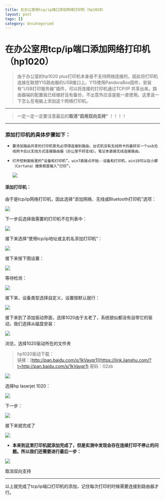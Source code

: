 ```yaml
---
title: 在办公室用tcp/ip端口添加网络打印机（hp1020）
layout: post
tags: []
category: Uncategoried
---
```

# 在办公室用tcp/ip端口添加网络打印机（hp1020）


> 由于办公室的hp1020 plus打印机本身是不支持网络连接的，因此将打印机连接在联想Y1S路由器的USB接口上。Y1S使用PandoraBox固件，安装有"USB打印服务器"插件，可以将连接的打印机通过TCP/IP 共享出来。路由器端的配置我已经做好且有备份，不出意外应该是能一直使用。这里说一下怎么在电脑上添加这个网络打印机。

* * *

> 一定一定一定要注意最后的**取消“启用双向支持”** ！！！！

* * *

### 添加打印机的具体步骤如下：

- `要添加路由共享的打印机首先必须得连接到路由。台式机没有无线网卡的最好买一个usb无线网卡后以无线方式连接路由器（办公室不好走线）。笔记本直接无线连接路由。`
- `打开控制面板里的“设备和打印机”。win7直接点开始--设备和打印机，win10可以在小娜（Cortana）搜索框里输入“打印”。`
    
    ![](//upload-images.jianshu.io/upload_images/3102585-c54dfa6f5198c3de.png?imageMogr2/auto-orient/strip|imageView2/2/w/517/format/webp)

#### 添加打印机：

由于是tcp/ip网络打印机，因此选择“添加网络、无线或Bluetooth打印机”选项：

![](https://upload-images.jianshu.io/upload_images/3102585-bf18d5608300e8f2.png?imageMogr2/auto-orient/strip|imageView2/2/w/649/format/webp)



下一步后选择我需要的打印机不在列表中：

![](https://upload-images.jianshu.io/upload_images/3102585-82cc20a83460cde4.png?imageMogr2/auto-orient/strip|imageView2/2/w/649/format/webp)


接下来选择“使用tcp/ip地址或主机名添加打印机”：

![](https://upload-images.jianshu.io/upload_images/3102585-0a25b209d24d4116.png?imageMogr2/auto-orient/strip|imageView2/2/w/649/format/webp)


接下来按下图设置：

![](https://upload-images.jianshu.io/upload_images/3102585-9e8a688faf57ea78.png?imageMogr2/auto-orient/strip|imageView2/2/w/649/format/webp)


等待检测：

![](https://upload-images.jianshu.io/upload_images/3102585-76f338602b394a35.png?imageMogr2/auto-orient/strip|imageView2/2/w/649/format/webp)

接下来，设备类型选择自定义，设置按默认就行：

![](https://upload-images.jianshu.io/upload_images/3102585-4a9c7f873c44f2fe.png?imageMogr2/auto-orient/strip|imageView2/2/w/1136/format/webp)

接下来到了添加驱动界面，选择1020由于太老了，系统貌似都没有自带它的驱动，我们选择从磁盘安装：

![](https://upload-images.jianshu.io/upload_images/3102585-8e786b9173b3f6fe.png?imageMogr2/auto-orient/strip|imageView2/2/w/649/format/webp)


浏览，选择1020驱动所在的文件夹

> hp1020驱动下载：  
> 链接：[http://pan.baidu.com/s/1kVayqr1](https://link.jianshu.com/?t=http://pan.baidu.com/s/1kVayqr1) 密码：02zb

![](https://upload-images.jianshu.io/upload_images/3102585-3464fa91e04cdde1.png?imageMogr2/auto-orient/strip|imageView2/2/w/917/format/webp)

选择hp laserjet 1020：

![](https://upload-images.jianshu.io/upload_images/3102585-3e8090eed2d47d73.png?imageMogr2/auto-orient/strip|imageView2/2/w/649/format/webp)

下一步：

![](https://upload-images.jianshu.io/upload_images/3102585-13c4d0c8811fe172.png?imageMogr2/auto-orient/strip|imageView2/2/w/649/format/webp)

接下来就完成了

![](https://upload-images.jianshu.io/upload_images/3102585-04f8a22a4e60cff4.png?imageMogr2/auto-orient/strip|imageView2/2/w/649/format/webp)

- **本来到这里打印机就添加完成了，但是实测中发现会存在连续打印不停止的问题。所以我们还需要进行最后一步：**

![](https://upload-images.jianshu.io/upload_images/3102585-4fc090559f36b5a5.png?imageMogr2/auto-orient/strip|imageView2/2/w/1197/format/webp)

取消双向支持

* * *

以上就完成了tcp/ip端口打印机的添加，记住每次打印的时候需要连接到路由器才行。